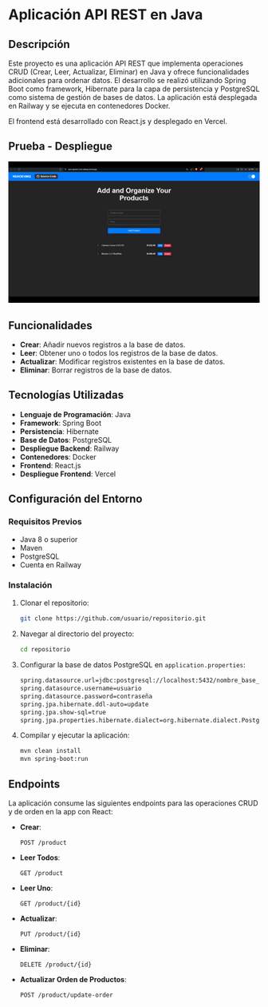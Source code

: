 # Aplicación API REST en Java

## Descripción

Este proyecto es una aplicación API REST que implementa operaciones CRUD (Crear, Leer, Actualizar, Eliminar) en Java y ofrece funcionalidades adicionales para ordenar datos. El desarrollo se realizó utilizando Spring Boot como framework, Hibernate para la capa de persistencia y PostgreSQL como sistema de gestión de bases de datos. La aplicación está desplegada en Railway y se ejecuta en contenedores Docker.

El frontend está desarrollado con React.js y desplegado en Vercel.

## Prueba - Despliegue

<div align="center">
  <img src="https://raw.githubusercontent.com/RendevMq/MyGIFS/main/gifjavaapirest.gif" width="700" alt="Final Result">
</div>


## Funcionalidades

- **Crear**: Añadir nuevos registros a la base de datos.
- **Leer**: Obtener uno o todos los registros de la base de datos.
- **Actualizar**: Modificar registros existentes en la base de datos.
- **Eliminar**: Borrar registros de la base de datos.

## Tecnologías Utilizadas

- **Lenguaje de Programación**: Java
- **Framework**: Spring Boot
- **Persistencia**: Hibernate
- **Base de Datos**: PostgreSQL
- **Despliegue Backend**: Railway
- **Contenedores**: Docker
- **Frontend**: React.js
- **Despliegue Frontend**: Vercel

## Configuración del Entorno

### Requisitos Previos

- Java 8 o superior
- Maven
- PostgreSQL
- Cuenta en Railway

### Instalación

1. Clonar el repositorio:
    ```bash
    git clone https://github.com/usuario/repositorio.git
    ```
2. Navegar al directorio del proyecto:
    ```bash
    cd repositorio
    ```
3. Configurar la base de datos PostgreSQL en `application.properties`:
    ```properties
    spring.datasource.url=jdbc:postgresql://localhost:5432/nombre_base_datos
    spring.datasource.username=usuario
    spring.datasource.password=contraseña
    spring.jpa.hibernate.ddl-auto=update
    spring.jpa.show-sql=true
    spring.jpa.properties.hibernate.dialect=org.hibernate.dialect.PostgreSQLDialect
    ```
4. Compilar y ejecutar la aplicación:
    ```bash
    mvn clean install
    mvn spring-boot:run
    ```

## Endpoints

La aplicación consume las siguientes endpoints para las operaciones CRUD y de orden en la app con React:

- **Crear**:
    ```http
    POST /product
    ```
- **Leer Todos**:
    ```http
    GET /product
    ```
- **Leer Uno**:
    ```http
    GET /product/{id}
    ```
- **Actualizar**:
    ```http
    PUT /product/{id}
    ```
- **Eliminar**:
    ```http
    DELETE /product/{id}
    ```
- **Actualizar Orden de Productos**:
    ```http
    POST /product/update-order
    ```





